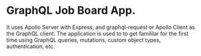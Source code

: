 # GraphQL Job Board App.

It uses Apollo Server with Express, and graphql-request or Apollo Client as the GraphQL client. The application is used to to get famililar for the first time using GraphQL queries, mutations, custom object types, authentication, etc.
